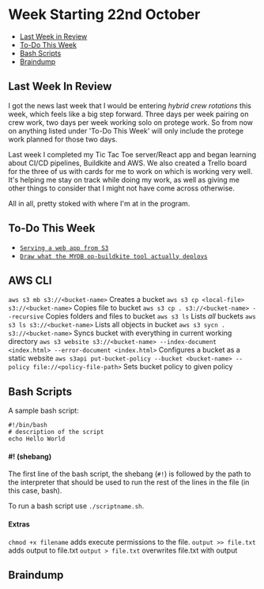 # Week Starting 22nd October

- [Last Week in Review](#last-week-in-review)
- [To-Do This Week](#to-do-this-week)
- [Bash Scripts](#bash-scripts)
- [Braindump](#braindump)

## Last Week In Review
I got the news last week that I would be entering _hybrid crew rotations_ this week, which feels like a big step forward. Three days per week pairing on crew work, two days per week working solo on protege work. So from now on anything listed under 'To-Do This Week' will only include the protege work planned for those two days.

Last week I completed my Tic Tac Toe server/React app and began learning about CI/CD pipelines, Buildkite and AWS. We also created a Trello board for the three of us with cards for me to work on which is working very well. It's helping me stay on track while doing my work, as well as giving me other things to consider that I might not have come across otherwise.

All in all, pretty stoked with where I'm at in the program.

## To-Do This Week
- [`Serving a web app from S3`](https://trello.com/c/S7FfX3TT)
- [`Draw what the MYOB op-buildkite tool actually deploys`](https://trello.com/c/WZOt1cNv)

## AWS CLI
`aws s3 mb s3://<bucket-name>`
Creates a bucket
`aws s3 cp <local-file> s3://<bucket-name>`
Copies file to bucket
`aws s3 cp . s3://<bucket-name> --recursive`
Copies folders and files to bucket
`aws s3 ls` 
Lists _all_ buckets
`aws s3 ls s3://<bucket-name>`
Lists all objects in bucket
`aws s3 sycn . s3://<bucket-name>`
Syncs bucket with everything in current working directory
`aws s3 website s3://<bucket-name> --index-document <index.html> --error-document <index.html>`
Configures a bucket as a static website
`aws s3api put-bucket-policy --bucket <bucket-name> --policy file://<policy-file-path>`
Sets bucket policy to given policy

## Bash Scripts
A sample bash script:
```
#!/bin/bash
# description of the script
echo Hello World
```

#### #! (shebang)
The first line of the bash script, the shebang (`#!`) is followed by the path to the interpreter that should be used to run the rest of the lines in the file (in this case, bash).

To run a bash script use `./scriptname.sh`.

#### Extras
`chmod +x filename` adds execute permissions to the file.
`output >> file.txt` adds output to file.txt
`output > file.txt` overwrites file.txt with output

## Braindump

